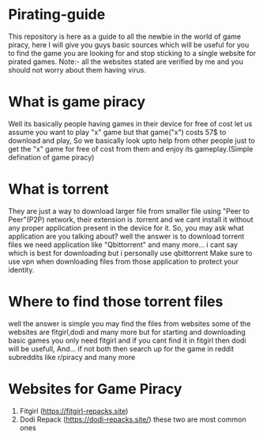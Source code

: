 # Pirating-guide
This repository is here as a guide to all the newbie in the world of game piracy, here I will give you guys basic sources which will be useful for you to find the game you are looking for and stop sticking to a single website for pirated games. Note:- all the websites stated are verified by me and you should not worry about them having virus.

# What is game piracy
Well its basically people having games in their device for free of cost let us assume you want to play "x" game but that game("x") costs 57$ to download and play, So we basically look upto help from other people just to get the "x" game for free of cost from them and enjoy its gameplay.(Simple defination of game piracy)

# What is torrent
They are just a way to download larger file from smaller file using "Peer to Peer"(P2P) network, their extension is .torrent and we cant install it without any proper application present in the device for it.
So, you may ask what application are you talking about? well the answer is to download torrent files we need application like "Qbittorrent" and many more... i cant say which is best for downloading but i personally use qbittorrent
Make sure to use vpn when downloading files from those application to protect your identity.

# Where to find those torrent files
well the answer is simple you may find the files from websites some of the websites are fitgirl,dodi and many more but for starting and downloading basic games you only need fitgirl and if you cant find it in fitgirl then dodi will be usefull, And... if not both then search up for the game in reddit subreddits like r/piracy and many more 

# Websites for Game Piracy 
1. Fitgirl  (https://fitgirl-repacks.site)
2. Dodi Repack (https://dodi-repacks.site/)
these two are most common ones
